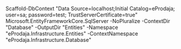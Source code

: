  Scaffold-DbContext "Data Source=localhost;Initial Catalog=eProdaja; user=sa; password=test; TrustServerCertificate=true" Microsoft.EntityFrameworkCore.SqlServer -NoPluralize -ContextDir "Database" -OutputDir "Entities" -Namespace "eProdaja.Infrastructure.Entities" -ContextNamespace "eProdaja.Infrastructure.Database"

